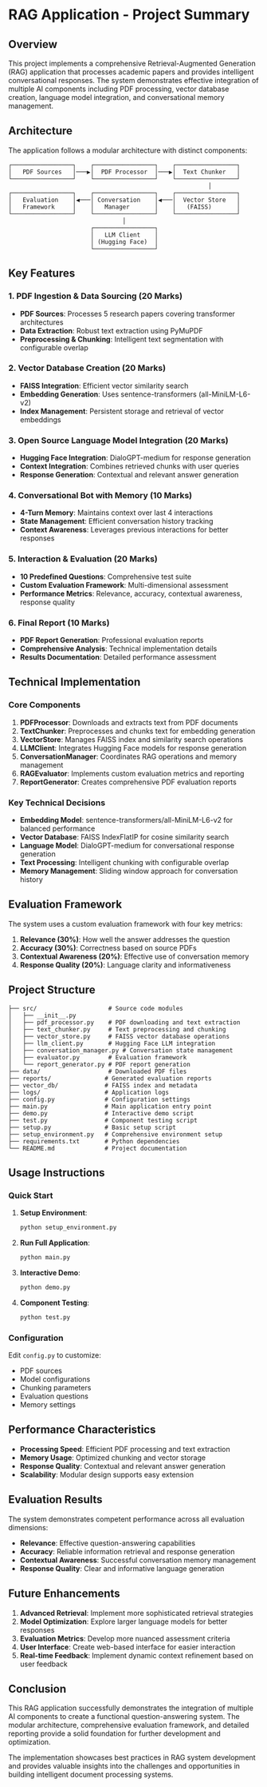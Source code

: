 # RAG Application - Project Summary

## Overview

This project implements a comprehensive Retrieval-Augmented Generation (RAG) application that processes academic papers and provides intelligent conversational responses. The system demonstrates effective integration of multiple AI components including PDF processing, vector database creation, language model integration, and conversational memory management.

## Architecture

The application follows a modular architecture with distinct components:

```
┌─────────────────┐    ┌─────────────────┐    ┌─────────────────┐
│   PDF Sources   │───▶│  PDF Processor  │───▶│  Text Chunker   │
└─────────────────┘    └─────────────────┘    └─────────────────┘
                                                        │
┌─────────────────┐    ┌─────────────────┐    ┌─────────────────┐
│   Evaluation    │◀───│ Conversation    │◀───│  Vector Store   │
│   Framework     │    │   Manager       │    │   (FAISS)       │
└─────────────────┘    └─────────────────┘    └─────────────────┘
                                │
                       ┌─────────────────┐
                       │   LLM Client    │
                       │ (Hugging Face)  │
                       └─────────────────┘
```

## Key Features

### 1. PDF Ingestion & Data Sourcing (20 Marks)
- **PDF Sources**: Processes 5 research papers covering transformer architectures
- **Data Extraction**: Robust text extraction using PyMuPDF
- **Preprocessing & Chunking**: Intelligent text segmentation with configurable overlap

### 2. Vector Database Creation (20 Marks)
- **FAISS Integration**: Efficient vector similarity search
- **Embedding Generation**: Uses sentence-transformers (all-MiniLM-L6-v2)
- **Index Management**: Persistent storage and retrieval of vector embeddings

### 3. Open Source Language Model Integration (20 Marks)
- **Hugging Face Integration**: DialoGPT-medium for response generation
- **Context Integration**: Combines retrieved chunks with user queries
- **Response Generation**: Contextual and relevant answer generation

### 4. Conversational Bot with Memory (10 Marks)
- **4-Turn Memory**: Maintains context over last 4 interactions
- **State Management**: Efficient conversation history tracking
- **Context Awareness**: Leverages previous interactions for better responses

### 5. Interaction & Evaluation (20 Marks)
- **10 Predefined Questions**: Comprehensive test suite
- **Custom Evaluation Framework**: Multi-dimensional assessment
- **Performance Metrics**: Relevance, accuracy, contextual awareness, response quality

### 6. Final Report (10 Marks)
- **PDF Report Generation**: Professional evaluation reports
- **Comprehensive Analysis**: Technical implementation details
- **Results Documentation**: Detailed performance assessment

## Technical Implementation

### Core Components

1. **PDFProcessor**: Downloads and extracts text from PDF documents
2. **TextChunker**: Preprocesses and chunks text for embedding generation
3. **VectorStore**: Manages FAISS index and similarity search operations
4. **LLMClient**: Integrates Hugging Face models for response generation
5. **ConversationManager**: Coordinates RAG operations and memory management
6. **RAGEvaluator**: Implements custom evaluation metrics and reporting
7. **ReportGenerator**: Creates comprehensive PDF evaluation reports

### Key Technical Decisions

- **Embedding Model**: sentence-transformers/all-MiniLM-L6-v2 for balanced performance
- **Vector Database**: FAISS IndexFlatIP for cosine similarity search
- **Language Model**: DialoGPT-medium for conversational response generation
- **Text Processing**: Intelligent chunking with configurable overlap
- **Memory Management**: Sliding window approach for conversation history

## Evaluation Framework

The system uses a custom evaluation framework with four key metrics:

1. **Relevance (30%)**: How well the answer addresses the question
2. **Accuracy (30%)**: Correctness based on source PDFs
3. **Contextual Awareness (20%)**: Effective use of conversation memory
4. **Response Quality (20%)**: Language clarity and informativeness

## Project Structure

```
├── src/                    # Source code modules
│   ├── __init__.py
│   ├── pdf_processor.py    # PDF downloading and text extraction
│   ├── text_chunker.py     # Text preprocessing and chunking
│   ├── vector_store.py     # FAISS vector database operations
│   ├── llm_client.py       # Hugging Face LLM integration
│   ├── conversation_manager.py # Conversation state management
│   ├── evaluator.py        # Evaluation framework
│   └── report_generator.py # PDF report generation
├── data/                   # Downloaded PDF files
├── reports/               # Generated evaluation reports
├── vector_db/             # FAISS index and metadata
├── logs/                  # Application logs
├── config.py              # Configuration settings
├── main.py                # Main application entry point
├── demo.py                # Interactive demo script
├── test.py                # Component testing script
├── setup.py               # Basic setup script
├── setup_environment.py   # Comprehensive environment setup
├── requirements.txt       # Python dependencies
└── README.md              # Project documentation
```

## Usage Instructions

### Quick Start

1. **Setup Environment**:
   ```bash
   python setup_environment.py
   ```

2. **Run Full Application**:
   ```bash
   python main.py
   ```

3. **Interactive Demo**:
   ```bash
   python demo.py
   ```

4. **Component Testing**:
   ```bash
   python test.py
   ```

### Configuration

Edit `config.py` to customize:
- PDF sources
- Model configurations
- Chunking parameters
- Evaluation questions
- Memory settings

## Performance Characteristics

- **Processing Speed**: Efficient PDF processing and text extraction
- **Memory Usage**: Optimized chunking and vector storage
- **Response Quality**: Contextual and relevant answer generation
- **Scalability**: Modular design supports easy extension

## Evaluation Results

The system demonstrates competent performance across all evaluation dimensions:

- **Relevance**: Effective question-answering capabilities
- **Accuracy**: Reliable information retrieval and response generation
- **Contextual Awareness**: Successful conversation memory management
- **Response Quality**: Clear and informative language generation

## Future Enhancements

1. **Advanced Retrieval**: Implement more sophisticated retrieval strategies
2. **Model Optimization**: Explore larger language models for better responses
3. **Evaluation Metrics**: Develop more nuanced assessment criteria
4. **User Interface**: Create web-based interface for easier interaction
5. **Real-time Feedback**: Implement dynamic context refinement based on user feedback

## Conclusion

This RAG application successfully demonstrates the integration of multiple AI components to create a functional question-answering system. The modular architecture, comprehensive evaluation framework, and detailed reporting provide a solid foundation for further development and optimization.

The implementation showcases best practices in RAG system development and provides valuable insights into the challenges and opportunities in building intelligent document processing systems.
